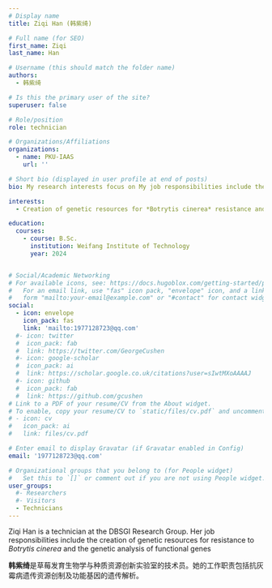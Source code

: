 ```yaml
---
# Display name
title: Ziqi Han (韩紫绮)

# Full name (for SEO)
first_name: Ziqi
last_name: Han

# Username (this should match the folder name)
authors:
  - 韩紫绮

# Is this the primary user of the site?
superuser: false

# Role/position
role: technician

# Organizations/Affiliations
organizations:
  - name: PKU-IAAS
    url: ''

# Short bio (displayed in user profile at end of posts)
bio: My research interests focus on My job responsibilities include the creation of genetic resources for *Botrytis cinerea* resistance and the genetic analysis of functional genes.

interests:
  - Creation of genetic resources for *Botrytis cinerea* resistance and the genetic analysis of functional genes.

education:
  courses:
    - course: B.Sc.
      institution: Weifang Institute of Technology
      year: 2024


# Social/Academic Networking
# For available icons, see: https://docs.hugoblox.com/getting-started/page-builder/#icons
#   For an email link, use "fas" icon pack, "envelope" icon, and a link in the
#   form "mailto:your-email@example.com" or "#contact" for contact widget.
social:
  - icon: envelope
    icon_pack: fas
    link: 'mailto:1977128723@qq.com'
  #- icon: twitter
  #  icon_pack: fab
  #  link: https://twitter.com/GeorgeCushen
  #- icon: google-scholar
  #  icon_pack: ai
  #  link: https://scholar.google.co.uk/citations?user=sIwtMXoAAAAJ
  #- icon: github
  #  icon_pack: fab
  #  link: https://github.com/gcushen
# Link to a PDF of your resume/CV from the About widget.
# To enable, copy your resume/CV to `static/files/cv.pdf` and uncomment the lines below.
# - icon: cv
#   icon_pack: ai
#   link: files/cv.pdf

# Enter email to display Gravatar (if Gravatar enabled in Config)
email: '1977128723@qq.com'

# Organizational groups that you belong to (for People widget)
#   Set this to `[]` or comment out if you are not using People widget.
user_groups:
  #- Researchers
  #- Visitors
  - Technicians
---
```


Ziqi Han is a technician at the DBSGI Research Group. Her job responsibilities include the creation of genetic resources for resistance to *Botrytis cinerea* and the genetic analysis of functional genes

**韩紫绮**是草莓发育生物学与种质资源创新实验室的技术员。她的工作职责包括抗灰霉病遗传资源创制及功能基因的遗传解析。
